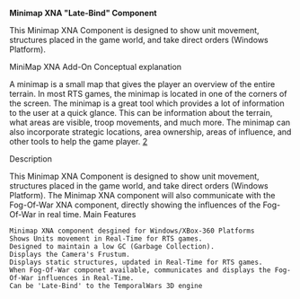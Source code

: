**Minimap XNA "Late-Bind" Component**

This Minimap XNA Component is designed to show unit movement, structures placed in the game world, and take direct orders (Windows Platform). 

MiniMap XNA Add-On
Conceptual explanation

A minimap is a small map that gives the player an overview of the entire terrain. In most RTS games, the minimap is located in one of the corners of the screen. The minimap is a great tool which provides a lot of information to the user at a quick glance. This can be information about the terrain, what areas are visible, troop movements, and much more. The minimap can also incorporate strategic locations, area ownership, areas of influence, and other tools to help the game player. [2](2)

Description

This Minimap XNA Component is designed to show unit movement, structures placed in the game world, and take direct orders (Windows Platform). The Minimap XNA component will also communicate with the Fog-Of-War XNA component, directly showing the influences of the Fog-Of-War in real time.
Main Features

    Minimap XNA component desgined for Windows/XBox-360 Platforms
    Shows Units movement in Real-Time for RTS games.
    Designed to maintain a low GC (Garbage Collection).
    Displays the Camera's Frustum.
    Displays static structures, updated in Real-Time for RTS games.
    When Fog-Of-War componet available, communicates and displays the Fog-Of-War influences in Real-Time.
    Can be 'Late-Bind' to the TemporalWars 3D engine
